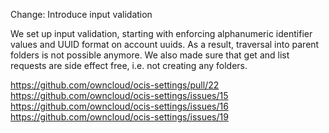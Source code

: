 Change: Introduce input validation

We set up input validation, starting with enforcing alphanumeric identifier values and UUID
format on account uuids. As a result, traversal into parent folders is not possible anymore.
We also made sure that get and list requests are side effect free, i.e. not creating any folders.

https://github.com/owncloud/ocis-settings/pull/22
https://github.com/owncloud/ocis-settings/issues/15
https://github.com/owncloud/ocis-settings/issues/16
https://github.com/owncloud/ocis-settings/issues/19
